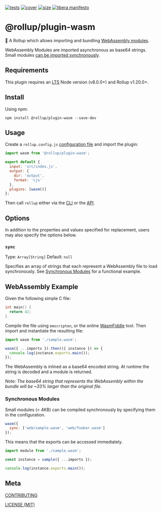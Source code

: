 [cover]: https://codecov.io/gh/rollup/plugins/branch/master/graph/badge.svg
[cover-url]: https://codecov.io/gh/rollup/plugins
[size]: https://packagephobia.now.sh/badge?p=@rollup/plugin-wasm
[size-url]: https://packagephobia.now.sh/result?p=@rollup/plugin-wasm
[tests]: https://img.shields.io/circleci/project/github/rollup/plugins.svg
[tests-url]: https://circleci.com/gh/rollup/plugins

[![tests][tests]][tests-url]
[![cover][cover]][cover-url]
[![size][size]][size-url]
[![libera manifesto](https://img.shields.io/badge/libera-manifesto-lightgrey.svg)](https://liberamanifesto.com)

# @rollup/plugin-wasm

🍣 A Rollup which allows importing and bundling [WebAssembly modules](http://webassembly.org).

WebAssembly Modules are imported asynchronous as base64 strings. Small modules [can be imported synchronously](#synchronous-modules).

## Requirements

This plugin requires an [LTS](https://github.com/nodejs/Release) Node version (v8.0.0+) and Rollup v1.20.0+.

## Install

Using npm:

```console
npm install @rollup/plugin-wasm --save-dev
```

## Usage

Create a `rollup.config.js` [configuration file](https://www.rollupjs.org/guide/en/#configuration-files) and import the plugin:

```js
import wasm from '@rollup/plugin-wasm';

export default {
  input: 'src/index.js',
  output: {
    dir: 'output',
    format: 'cjs'
  },
  plugins: [wasm()]
};
```

Then call `rollup` either via the [CLI](https://www.rollupjs.org/guide/en/#command-line-reference) or the [API](https://www.rollupjs.org/guide/en/#javascript-api).

## Options

In addition to the properties and values specified for replacement, users may also specify the options below.

### `sync`

Type: `Array[String]`
Default: `null`

Specifies an array of strings that each represent a WebAssembly file to load synchronously. See [Synchronous Modules](#synchronous-modules) for a functional example.

## WebAssembly Example

Given the following simple C file:

```c
int main() {
  return 42;
}
```

Compile the file using `emscripten`, or the online [WasmFiddle](https://wasdk.github.io/WasmFiddle//) tool. Then import and instantiate the resulting file:

```js
import wasm from './sample.wasm';

wasm({ ...imports }).then(({ instance }) => {
  console.log(instance.exports.main());
});
```

The WebAssembly is inlined as a base64 encoded string. At runtime the string is decoded and a module is returned.

_Note: The base64 string that represents the WebAssembly within the bundle will be ~33% larger than the original file._

### Synchronous Modules

Small modules (< 4KB) can be compiled synchronously by specifying them in the configuration.

```js
wasm({
  sync: ['web/sample.wasm', 'web/foobar.wasm']
});
```

This means that the exports can be accessed immediately.

```js
import module from './sample.wasm';

const instance = sample({ ...imports });

console.log(instance.exports.main());
```

## Meta

[CONTRIBUTING](/.github/CONTRIBUTING.md)

[LICENSE (MIT)](/LICENSE)
